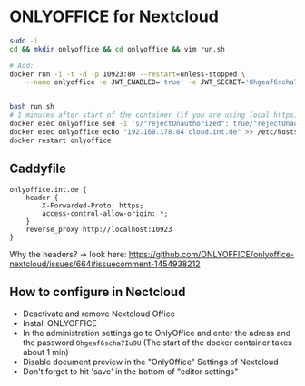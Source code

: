 # ONLYOFFICE for Nextcloud

```bash
sudo -i
cd && mkdir onlyoffice && cd onlyoffice && vim run.sh

# Add:
docker run -i -t -d -p 10923:80 --restart=unless-stopped \
    --name onlyoffice -e JWT_ENABLED='true' -e JWT_SECRET='Ohgeaf6scha7Iu9U' onlyoffice/documentserver


bash run.sh
# 1 minutes after start of the container (if you are using local https)
docker exec onlyoffice sed -i 's/"rejectUnauthorized": true/"rejectUnauthorized": false/g' /etc/onlyoffice/documentserver/default.json
docker exec onlyoffice echo "192.168.178.84 cloud.int.de" >> /etc/hosts  # If the DNS in onlyoffice doesnt work, this could help.
docker restart onlyoffice
```

## Caddyfile

```Caddyfile
onlyoffice.int.de {
    header {
        X-Forwarded-Proto: https;
        access-control-allow-origin: *;
    }
    reverse_proxy http://localhost:10923
}
```

Why the headers? -> look here: <https://github.com/ONLYOFFICE/onlyoffice-nextcloud/issues/664#issuecomment-1454938212>

## How to configure in Nectcloud

- Deactivate and remove Nextcloud Office
- Install ONLYOFFICE
- In the administration settings go to OnlyOffice and enter the adress and the password `Ohgeaf6scha7Iu9U` (The start of the docker container takes about 1 min)
- Disable document preview in the "OnlyOffice" Settings of Nextcloud
- Don't forget to hit 'save' in the bottom of "editor settings"
